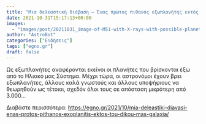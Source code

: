 ```yaml
---
title: "Μια δελεαστική διάβαση – Ένας πρώτος πιθανός εξωπλανήτης εκτός του δικού μας Γαλαξία"
date: 2021-10-31T15:17:13+00:00
images:
  - "images/post/20211031_image-of-M51-with-X-rays-with-possible-planet-candidate_300x340-120x134.png"
author: "AstroBot"
categories: ["Ειδήσεις"]
tags: ["egno.gr"]
draft: false
---
```


Ως εξωπλανήτες αναφέρονται εκείνοι οι πλανήτες που βρίσκονται έξω από το Ηλιακό μας Σύστημα. Μέχρι τώρα, οι αστρονόμοι έχουν βρει εξωπλανήτες, άλλους καλά γνωστούς και άλλους υποψήφιους να θεωρηθούν ως τέτοιοι, σχεδόν όλοι τους σε απόσταση μικρότερη από 3.000...

Διαβάστε περισσότερα: https://egno.gr/2021/10/mia-deleastiki-diavasi-enas-protos-pithanos-exoplanitis-ektos-tou-dikou-mas-galaxia/
